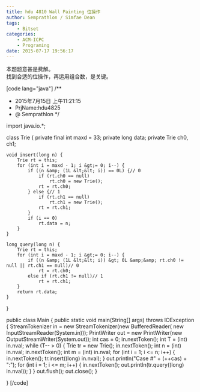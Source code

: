 ```yaml
---
title: hdu 4810 Wall Painting 位操作
author: Semprathlon / Simfae Dean
tags:
	- Bitset
categories:
	- ACM-ICPC
	- Programing
date: 2015-07-17 19:56:17
---
```

本题题意甚是费解。   
找到合适的位操作，再运用组合数，是关键。

[code lang="java"]
/**
 * 2015年7月15日 上午11:21:15
 * PrjName:hdu4825
 * @ Semprathlon
 */

import java.io.*;

class Trie {
    private final int maxd = 33;
    private long data;
    private Trie ch0, ch1;

    void insert(long n) {
        Trie rt = this;
        for (int i = maxd - 1; i &gt;= 0; i--) {
            if ((n &amp; (1L &lt;&lt; i)) == 0L) {// 0
                if (rt.ch0 == null)
                    rt.ch0 = new Trie();
                rt = rt.ch0;
            } else {// 1
                if (rt.ch1 == null)
                    rt.ch1 = new Trie();
                rt = rt.ch1;
            }
            if (i == 0)
                rt.data = n;
        }
    }

    long query(long n) {
        Trie rt = this;
        for (int i = maxd - 1; i &gt;= 0; i--) {
            if ((n &amp; (1L &lt;&lt; i)) &gt; 0L &amp;&amp; rt.ch0 != null || rt.ch1 == null)// 0
                rt = rt.ch0;
            else if (rt.ch1 != null)// 1
                rt = rt.ch1;
        }
        return rt.data;
    }
}

public class Main {
    public static void main(String[] args) throws IOException {
        StreamTokenizer in = new StreamTokenizer(new BufferedReader(
                new InputStreamReader(System.in)));
        PrintWriter out = new PrintWriter(new OutputStreamWriter(System.out));
        int cas = 0;
        in.nextToken();
        int T = (int) in.nval;
        while (T-- &gt; 0) {
            Trie tr = new Trie();
            in.nextToken();
            int n = (int) in.nval;
            in.nextToken();
            int m = (int) in.nval;
            for (int i = 1; i &lt;= n; i++) {
                in.nextToken();
                tr.insert((long) in.nval);
            }
            out.println(&quot;Case #&quot; + (++cas) + &quot;:&quot;);
            for (int i = 1; i &lt;= m; i++) {
                in.nextToken();
                out.println(tr.query((long) in.nval));
            }
        }
        out.flush();
        out.close();
    }

}
[/code]